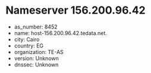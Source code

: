 # Nameserver 156.200.96.42

* as_number: 8452
* name: host-156.200.96.42.tedata.net.
* city: Cairo
* country: EG
* organization: TE-AS
* version: Unknown
* dnssec: Unknown
